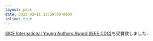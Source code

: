 ```yaml
---
layout: post
date: 2023-03-11 15:59:00-0400
inline: true
---
```


[SICE International Young Authors Award (IEEE CDC)](https://www.sice.jp/info/info_news/news_20230125.html)を受賞致しました．